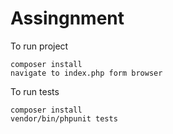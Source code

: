 # Assingnment

To run project

    composer install
    navigate to index.php form browser

To run tests

    composer install
    vendor/bin/phpunit tests
